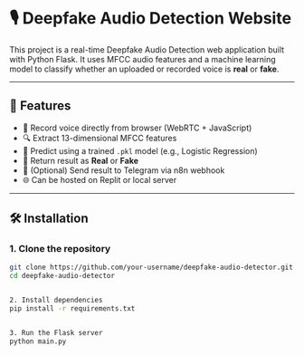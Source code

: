 # 🎙️ Deepfake Audio Detection Website

This project is a real-time Deepfake Audio Detection web application built with Python Flask. It uses MFCC audio features and a machine learning model to classify whether an uploaded or recorded voice is **real** or **fake**.

---

## 🚀 Features

- 🎤 Record voice directly from browser (WebRTC + JavaScript)
- 🔍 Extract 13-dimensional MFCC features
- 🧠 Predict using a trained `.pkl` model (e.g., Logistic Regression)
- 💬 Return result as **Real** or **Fake**
- 📱 (Optional) Send result to Telegram via n8n webhook
- 🌐 Can be hosted on Replit or local server

---

## 🛠️ Installation

### 1. Clone the repository

```bash
git clone https://github.com/your-username/deepfake-audio-detector.git
cd deepfake-audio-detector


2. Install dependencies
pip install -r requirements.txt


3. Run the Flask server
python main.py
